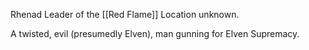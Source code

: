 Rhenad
Leader of the [[Red Flame]]
Location unknown.

A twisted, evil (presumedly Elven), man gunning for Elven Supremacy.